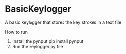 # BasicKeylogger
A basic keylogger that stores the key strokes in  a text file


How to run
1) Install the pynput
        pip install pynput
2) Run the keylogger.py file        

